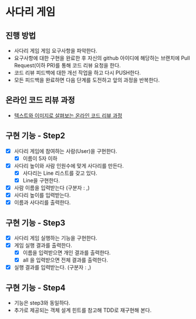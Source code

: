 # 사다리 게임
## 진행 방법
* 사다리 게임 게임 요구사항을 파악한다.
* 요구사항에 대한 구현을 완료한 후 자신의 github 아이디에 해당하는 브랜치에 Pull Request(이하 PR)를 통해 코드 리뷰 요청을 한다.
* 코드 리뷰 피드백에 대한 개선 작업을 하고 다시 PUSH한다.
* 모든 피드백을 완료하면 다음 단계를 도전하고 앞의 과정을 반복한다.

## 온라인 코드 리뷰 과정
* [텍스트와 이미지로 살펴보는 온라인 코드 리뷰 과정](https://github.com/nextstep-step/nextstep-docs/tree/master/codereview)

## 구현 기능 - Step2
- [X] 사다리 게임에 참여하는 사람(User)을 구현한다.
  - [X] 이름이 5자 이하
- [X] 사다리 높이와 사람 인원수에 맞게 사다리를 만든다.
  - [X] 사다리는 Line 리스트를 갖고 있다.
  - [X] Line을 구현한다.
- [X] 사람 이름을 입력받는다 (구분자 : ,)
- [X] 사다리 높이를 입력받는다.
- [X] 이름과 사다리를 출력한다.  

## 구현 기능 - Step3
- [X] 사다리 게임 실행하는 기능을 구현한다.
- [X] 게임 실행 결과를 출력한다.
    - [X] 이름을 입력받으면 개인 결과를 출력한다.
    - [X] all 을 입력받으면 전체 결과를 출력한다.
- [X] 실행 결과를 입력받는다. (구분자 : ,)

## 구현 기능 - Step4
- 기능은 step3와 동일하다.
- 추가로 제공되는 객체 설계 힌트를 참고해 TDD로 재구현해 본다.
